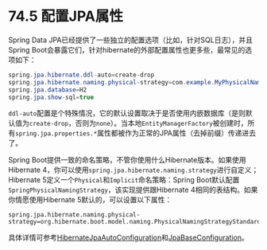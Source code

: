 # 74.5 配置JPA属性

Spring Data JPA已经提供了一些独立的配置选项（比如，针对SQL日志），并且Spring Boot会暴露它们，针对hibernate的外部配置属性也更多些，最常见的选项如下：

```java
spring.jpa.hibernate.ddl-auto=create-drop
spring.jpa.hibernate.naming.physical-strategy=com.example.MyPhysicalNamingStrategy
spring.jpa.database=H2
spring.jpa.show-sql=true
```

`ddl-auto`配置是个特殊情况，它的默认设置取决于是否使用内嵌数据库（是则默认值为`create-drop`，否则为`none`）。当本地`EntityManagerFactory`被创建时，所有`spring.jpa.properties.*`属性都被作为正常的JPA属性（去掉前缀）传递进去了。

Spring Boot提供一致的命名策略，不管你使用什么Hibernate版本。如果使用Hibernate 4，你可以使用`spring.jpa.hibernate.naming.strategy`进行自定义；Hibernate 5定义一个`Physical`和`Implicit`命名策略：Spring Boot默认配置`SpringPhysicalNamingStrategy`，该实现提供跟Hibernate 4相同的表结构。如果你情愿使用Hibernate 5默认的，可以设置以下属性：

```text
spring.jpa.hibernate.naming.physical-strategy=org.hibernate.boot.model.naming.PhysicalNamingStrategyStandardImpl
```

具体详情可参考[HibernateJpaAutoConfiguration](https://github.com/spring-projects/spring-boot/tree/v1.4.1.RELEASE/spring-boot-autoconfigure/src/main/java/org/springframework/boot/autoconfigure/orm/jpa/HibernateJpaAutoConfiguration.java)和[JpaBaseConfiguration](https://github.com/spring-projects/spring-boot/tree/v1.4.1.RELEASE/spring-boot-autoconfigure/src/main/java/org/springframework/boot/autoconfigure/orm/jpa/JpaBaseConfiguration.java)。

